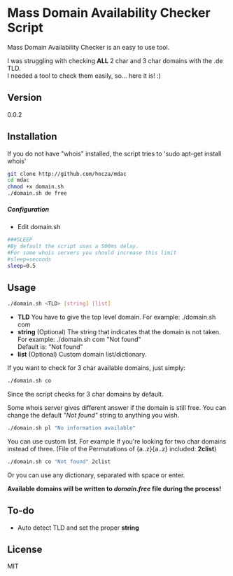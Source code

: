 Mass Domain Availability Checker Script
=========

Mass Domain Availability Checker is an easy to use tool.

I was struggling with checking **ALL** 2 char and 3 char domains with the .de TLD.  
I needed a tool to check them easily, so... here it is! :)

Version
----

0.0.2

Installation
--------------

If you do not have "whois" installed, the script tries to 'sudo apt-get install whois'
```sh
git clone http://github.com/hocza/mdac
cd mdac
chmod +x domain.sh
./domain.sh de free
```

##### Configuration

* Edit domain.sh

```sh
###SLEEP
#By default the script uses a 500ms delay. 
#For some whois servers you should increase this limit
#sleep=seconds
sleep=0.5
```

Usage
--------------

```sh
./domain.sh <TLD> [string] [list]
```
* **TLD**  You have to give the top level domain. 
For example: ./domain.sh com
* **string**  (Optional) The string that indicates that the domain is not taken.   
 For example: ./domain.sh com "Not found"  
 Default is: "Not found"
* **list**  (Optional) Custom domain list/dictionary.


If you want to check for 3 char available domains, just simply:

```sh
./domain.sh co
```
Since the script checks for 3 char domains by default.

Some whois server gives different answer if the domain is still free. You can change the default *"Not found"* string to anything you wish.

```sh
./domain.sh pl "No information available"
```

You can use custom list. For example If you're looking for two char domains instead of three. (File of the Permutations of {a..z}{a..z} included: **2clist**)

```sh
./domain.sh co "Not found" 2clist
```

Or you can use any dictionary, separated with space or enter.

**Available domains will be written to *domain.free* file during the process!**

To-do
-----------


* Auto detect TLD and set the proper **string**


License
----

MIT

